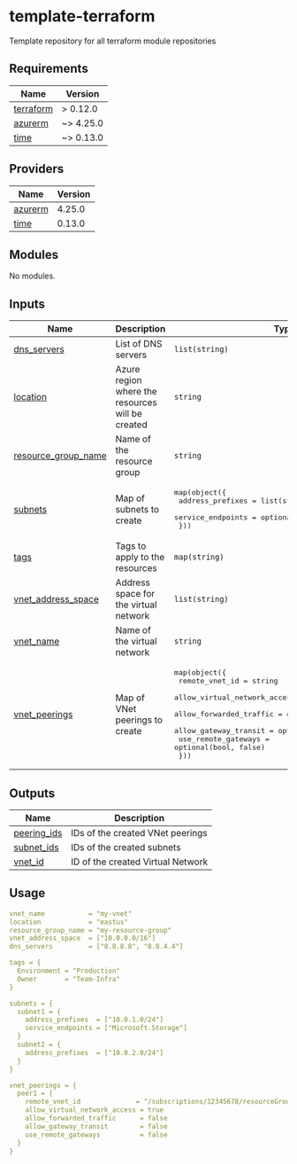 # template-terraform
Template repository for all terraform module repositories

<!-- BEGIN_TF_DOCS -->
## Requirements

| Name | Version |
|------|---------|
| <a name="requirement_terraform"></a> [terraform](#requirement\_terraform) | > 0.12.0 |
| <a name="requirement_azurerm"></a> [azurerm](#requirement\_azurerm) | ~> 4.25.0 |
| <a name="requirement_time"></a> [time](#requirement\_time) | ~> 0.13.0 |
## Providers

| Name | Version |
|------|---------|
| <a name="provider_azurerm"></a> [azurerm](#provider\_azurerm) | 4.25.0 |
| <a name="provider_time"></a> [time](#provider\_time) | 0.13.0 |
## Modules

No modules.
## Inputs

| Name | Description | Type | Default | Required |
|------|-------------|------|---------|:--------:|
| <a name="input_dns_servers"></a> [dns\_servers](#input\_dns\_servers) | List of DNS servers | `list(string)` | `[]` | no |
| <a name="input_location"></a> [location](#input\_location) | Azure region where the resources will be created | `string` | n/a | yes |
| <a name="input_resource_group_name"></a> [resource\_group\_name](#input\_resource\_group\_name) | Name of the resource group | `string` | n/a | yes |
| <a name="input_subnets"></a> [subnets](#input\_subnets) | Map of subnets to create | <pre>map(object({<br>    address_prefixes  = list(string)<br>    service_endpoints = optional(list(string), [])<br>  }))</pre> | n/a | yes |
| <a name="input_tags"></a> [tags](#input\_tags) | Tags to apply to the resources | `map(string)` | `{}` | no |
| <a name="input_vnet_address_space"></a> [vnet\_address\_space](#input\_vnet\_address\_space) | Address space for the virtual network | `list(string)` | n/a | yes |
| <a name="input_vnet_name"></a> [vnet\_name](#input\_vnet\_name) | Name of the virtual network | `string` | n/a | yes |
| <a name="input_vnet_peerings"></a> [vnet\_peerings](#input\_vnet\_peerings) | Map of VNet peerings to create | <pre>map(object({<br>    remote_vnet_id               = string<br>    allow_virtual_network_access = optional(bool, true)<br>    allow_forwarded_traffic      = optional(bool, false)<br>    allow_gateway_transit        = optional(bool, false)<br>    use_remote_gateways          = optional(bool, false)<br>  }))</pre> | n/a | yes |  
## Outputs

| Name | Description |
|------|-------------|
| <a name="output_peering_ids"></a> [peering\_ids](#output\_peering\_ids) | IDs of the created VNet peerings |
| <a name="output_subnet_ids"></a> [subnet\_ids](#output\_subnet\_ids) | IDs of the created subnets |
| <a name="output_vnet_id"></a> [vnet\_id](#output\_vnet\_id) | ID of the created Virtual Network |
<!-- END_TF_DOCS -->


## Usage

```yaml
vnet_name           = "my-vnet"
location            = "eastus"
resource_group_name = "my-resource-group"
vnet_address_space  = ["10.0.0.0/16"]
dns_servers         = ["8.8.8.8", "8.8.4.4"]

tags = {
  Environment = "Production"
  Owner       = "Team-Infra"
}

subnets = {
  subnet1 = {
    address_prefixes  = ["10.0.1.0/24"]
    service_endpoints = ["Microsoft.Storage"]
  }
  subnet2 = {
    address_prefixes  = ["10.0.2.0/24"]
  }
}

vnet_peerings = {
  peer1 = {
    remote_vnet_id              = "/subscriptions/12345678/resourceGroups/peer-rg/providers/Microsoft.Network/virtualNetworks/remote-vnet"
    allow_virtual_network_access = true
    allow_forwarded_traffic      = false
    allow_gateway_transit        = false
    use_remote_gateways          = false
  }
}
```
